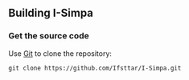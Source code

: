 ## Building I-Simpa

### Get the source code

Use <a href="http://git-scm.com">Git</a> to clone the repository:

    git clone https://github.com/Ifsttar/I-Simpa.git
